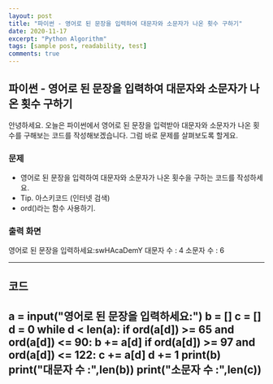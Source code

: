 ```yaml
---
layout: post
title: "파이썬 - 영어로 된 문장을 입력하여 대문자와 소문자가 나온 횟수 구하기"
date: 2020-11-17
excerpt: "Python Algorithm"
tags: [sample post, readability, test]
comments: true
---
```


## 파이썬 - 영어로 된 문장을 입력하여 대문자와 소문자가 나온 횟수 구하기

안녕하세요. 오늘은 파이썬에서 영어로 된 문장을 입력받아 대문자와 소문자가 나온 횟수를 구해보는 코드를 작성해보겠습니다.
그럼 바로 문제를 살펴보도록 할게요.


### 문제 

* 영어로 된 문장을 입력하여 대문자와 소문자가 나온 횟수을 구하는 코드를 작성하세요.
* Tip. 아스키코드 (인터넷 검색)
* ord()라는 함수 사용하기.


### 출력 화면

영어로 된 문장을 입력하세요:swHAcaDemY
대문자 수 : 4
소문자 수 : 6


---

## 코드
a = input("영어로 된 문장을 입력하세요:")
b = []
c = []
d = 0
while d < len(a):
    if ord(a[d]) >= 65 and ord(a[d]) <= 90:
        b += a[d]
    if ord(a[d]) >= 97 and ord(a[d]) <= 122:
        c += a[d]
    d += 1
print(b)
print("대문자 수 :",len(b))
print("소문자 수 :",len(c))
---

